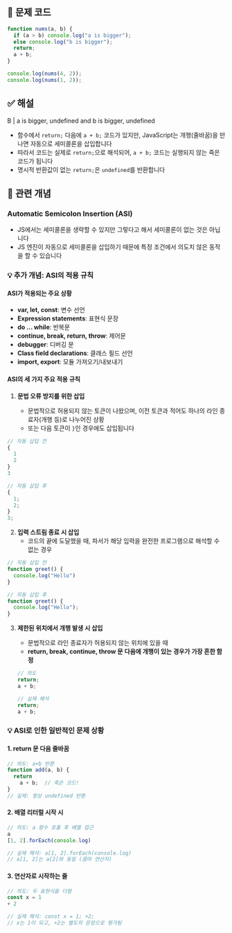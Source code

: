 ## 🔎 문제 코드

<!-- prettier-ignore-start -->
```js
function nums(a, b) {
  if (a > b) console.log("a is bigger");
  else console.log("b is bigger");
  return;
  a + b;
}

console.log(nums(4, 2));
console.log(nums(1, 2));
```
<!-- prettier-ignore-end -->

## ✅ 해설

B | a is bigger, undefined and b is bigger, undefined

- 함수에서 `return;` 다음에 `a + b;` 코드가 있지만, JavaScript는 개행(줄바꿈)을 만나면 자동으로 세미콜론을 삽입합니다
- 따라서 코드는 실제로 `return;`으로 해석되어, `a + b;` 코드는 실행되지 않는 죽은 코드가 됩니다
- 명시적 반환값이 없는 `return;`은 `undefined`를 반환합니다

## 🧠 관련 개념

### Automatic Semicolon Insertion (ASI)

- JS에서는 세미콜론을 생략할 수 있지만 그렇다고 해서 세미콜론이 없는 것은 아닙니다
- JS 엔진이 자동으로 세미콜론을 삽입하기 때문에 특정 조건에서 의도치 않은 동작을 할 수 있습니다

### 💡 추가 개념: ASI의 적용 규칙

#### ASI가 적용되는 주요 상황

- **var, let, const**: 변수 선언
- **Expression statements**: 표현식 문장
- **do ... while**: 반복문
- **continue, break, return, throw**: 제어문
- **debugger**: 디버깅 문
- **Class field declarations**: 클래스 필드 선언
- **import, export**: 모듈 가져오기/내보내기

#### ASI의 세 가지 주요 적용 규칙

1. **문법 오류 방지를 위한 삽입**

   - 문법적으로 허용되지 않는 토큰이 나왔으며, 이전 토큰과 적어도 하나의 라인 종료자(개행 등)로 나누어진 상황
   - 또는 다음 토큰이 `}`인 경우에도 삽입됩니다

<!-- prettier-ignore-start -->

   ```js
   // 자동 삽입 전
   {
     1
     2
   }
   3

   // 자동 삽입 후
   {
     1;
     2;
   }
   3;
   ```

   <!-- prettier-ignore-end -->

2. **입력 스트림 종료 시 삽입**
   - 코드의 끝에 도달했을 때, 파서가 해당 입력을 완전한 프로그램으로 해석할 수 없는 경우

<!-- prettier-ignore-start -->
```js
// 자동 삽입 전
function greet() {
  console.log("Hello")
}

// 자동 삽입 후
function greet() {
  console.log("Hello");
}
```
<!-- prettier-ignore-end -->

3. **제한된 위치에서 개행 발생 시 삽입**

   - 문법적으로 라인 종료자가 허용되지 않는 위치에 있을 때
   - **return, break, continue, throw 문 다음에 개행이 있는 경우가 가장 흔한 함정**

   <!-- prettier-ignore-start -->

   ```js
   // 의도
   return;
   a + b;

   // 실제 해석
   return;
   a + b;
   ```

   <!-- prettier-ignore-end -->

### 💡 ASI로 인한 일반적인 문제 상황

#### 1. return 문 다음 줄바꿈

<!-- prettier-ignore-start -->
```js
// 의도: a+b 반환
function add(a, b) {
  return
    a + b;  // 죽은 코드!
}
// 실제: 항상 undefined 반환
```

<!-- prettier-ignore-end -->

#### 2. 배열 리터럴 시작 시

<!-- prettier-ignore-start -->
```js
// 의도: a 함수 호출 후 배열 접근
a
[1, 2].forEach(console.log)

// 실제 해석: a[1, 2].forEach(console.log)
// a[1, 2]는 a[2]와 동일 (콤마 연산자)
```
<!-- prettier-ignore-end -->

#### 3. 연산자로 시작하는 줄

<!-- prettier-ignore-start -->
```js
// 의도: 두 표현식을 더함
const x = 1
+ 2

// 실제 해석: const x = 1; +2;
// x는 1이 되고, +2는 별도의 문장으로 평가됨

```

<!-- prettier-ignore-end -->
